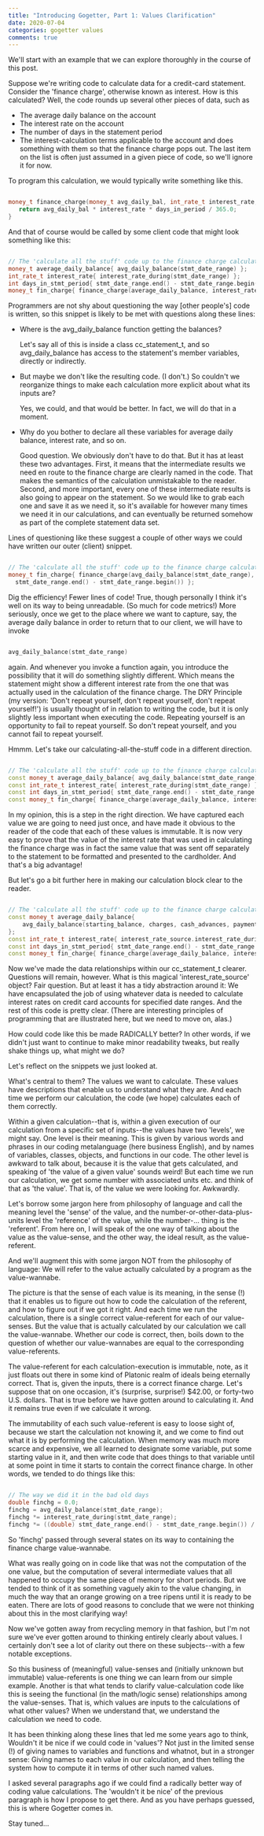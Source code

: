 ```yaml
---
title: "Introducing Gogetter, Part 1: Values Clarification"
date: 2020-07-04
categories: gogetter values
comments: true
---
```


We'll start with an example that we can explore thoroughly in the course of this post.

Suppose we're writing code to calculate data for a credit-card statement. Consider the 'finance charge', otherwise known as interest. How is this calculated? Well, the code rounds up several other pieces of data, such as
* The average daily balance on the account
* The interest rate on the account
* The number of days in the statement period
* The interest-calculation terms applicable to the account
and does something with them so that the finance charge pops out. The last item on the list is often just assumed in a given piece of code, so we'll ignore it for now.

To program this calculation, we would typically write something like this.

```C++

money_t finance_charge(money_t avg_daily_bal, int_rate_t interest_rate, int days_in_period) {
   return avg_daily_bal * interest_rate * days_in_period / 365.0;
}
```

And that of course would be called by some client code that might look something like this:

```C++

// The 'calculate all the stuff' code up to the finance charge calculation, Version 1
money_t average_daily_balance{ avg_daily_balance(stmt_date_range) };
int_rate_t interest_rate{ interest_rate_during(stmt_date_range) };
int days_in_stmt_period{ stmt_date_range.end() - stmt_date_range.begin() };
money_t fin_charge{ finance_charge(average_daily_balance, interest_rate, days_in_stmt_period) };
```

Programmers are not shy about questioning the way [other people's] code is written, so this snippet is likely to be met with questions along these lines:

* Where is the avg_daily_balance function getting the balances?

  Let's say all of this is inside a class cc_statement_t, and so avg_daily_balance has access to the statement's member variables, directly or indirectly.

* But maybe we don't like the resulting code. (I don't.) So couldn't we reorganize things to make each calculation more explicit about what its inputs are? 

  Yes, we could, and that would be better. In fact, we will do that in a moment.

* Why do you bother to declare all these variables for average daily balance, interest rate, and so on.

  Good question. We obviously don't have to do that. But it has at least these two advantages. First, it means that the intermediate results we need en route to the finance charge are clearly named in the code. That makes the semantics of the calculation unmistakable to the reader. Second, and more important, every one of these intermediate results is also going to appear on the statement. So we would like to grab each one and save it as we need it, so it's available for however many times we need it in our calculations, and can eventually be returned somehow as part of the complete statement data set.

Lines of questioning like these suggest a couple of other ways we could have written our outer (client) snippet.

```C++

// The 'calculate all the stuff' code up to the finance charge calculation, Version 2
money_t fin_charge{ finance_charge(avg_daily_balance(stmt_date_range), interest_rate_during(stmt_date_range), 
  stmt_date_range.end() - stmt_date_range.begin()) };
```

Dig the efficiency! Fewer lines of code! True, though personally I think it's well on its way to being unreadable. (So much for code metrics!) More seriously, once we get to the place where we want to capture, say, the average daily balance in order to return that to our client, we will have to invoke 

```C++

avg_daily_balance(stmt_date_range)
```

again. And whenever you invoke a function again, you introduce the possibility that it will do something slightly different. Which means the statement might show a different interest rate from the one that was actually used in the calculation of the finance charge. The DRY Principle (my version: 'Don't repeat yourself, don't repeat yourself, don't repeat yourself!') is usually thought of in relation to writing the code, but it is only slightly less important when executing the code. Repeating yourself is an opportunity to fail to repeat yourself. So don't repeat yourself, and you cannot fail to repeat yourself.

Hmmm. Let's take our calculating-all-the-stuff code in a different direction.

```C++

// The 'calculate all the stuff' code up to the finance charge calculation, Version 3
const money_t average_daily_balance{ avg_daily_balance(stmt_date_range) };
const int_rate_t interest_rate{ interest_rate_during(stmt_date_range) };
const int days_in_stmt_period{ stmt_date_range.end() - stmt_date_range.begin() };
const money_t fin_charge{ finance_charge(average_daily_balance, interest_rate, days_in_stmt_period) };
```

In my opinion, this is a step in the right direction. We have captured each value we are going to need just once, and have made it obvious to the reader of the code that each of these values is immutable. It is now very easy to prove that the value of the interest rate that was used in calculating the finance charge was in fact the same value that was sent off separately to the statement to be formatted and presented to the cardholder. And that's a big advantage!

But let's go a bit further here in making our calculation block clear to the reader.

```C++

// The 'calculate all the stuff' code up to the finance charge calculation, Version 4
const money_t average_daily_balance{ 
    avg_daily_balance(starting_balance, charges, cash_advances, payments, credits, stmt_date_range) 
};
const int_rate_t interest_rate{ interest_rate_source.interest_rate_during(stmt_date_range) };
const int days_in_stmt_period{ stmt_date_range.end() - stmt_date_range.begin() };
const money_t fin_charge{ finance_charge(average_daily_balance, interest_rate, days_in_stmt_period) };
```

Now we've made the data relationships within our cc_statement_t clearer. Questions will remain, however. What is this magical 'interest_rate_source' object? Fair question. But at least it has a tidy abstraction around it: We have encapsulated the job of using whatever data is needed to calculate interest rates on credit card accounts for specified date ranges. And the rest of this code is pretty clear. (There are interesting principles of programming that are illustrated here, but we need to move on, alas.)

How could code like this be made RADICALLY better? In other words, if we didn't just want to continue to make minor readability tweaks, but really shake things up, what might we do?

Let's reflect on the snippets we just looked at. 

What's central to them? The values we want to calculate. These values have descriptions that enable us to understand what they are. And each time we perform our calculation, the code (we hope) calculates each of them correctly.

Within a given calculation--that is, within a given execution of our calculation from a specific set of inputs--the values have two 'levels', we might say. One level is their meaning. This is given by various words and phrases in our coding metalanguage (here business English), and by names of variables, classes, objects, and functions in our code. The other level is awkward to talk about, because it is the value that gets calculated, and speaking of 'the value of a given value' sounds weird! But each time we run our calculation, we get some number with associated units etc. and think of that as 'the value'. That is, of the value we were looking for. Awkwardly.

Let's borrow some jargon here from philosophy of language and call the meaning level the 'sense' of the value, and the number-or-other-data-plus-units level the 'reference' of the value, while the number-... thing is the 'referent'. From here on, I will speak of the one way of talking about the value as the value-sense, and the other way, the ideal result, as the value-referent.

And we'll augment this with some jargon NOT from the philosophy of language: We will refer to the value actually calculated by a program as the value-wannabe. 

The picture is that the sense of each value is its meaning, in the sense (!) that it enables us to figure out how to code the calculation of the referent, and how to figure out if we got it right. And each time we run the calculation, there is a single correct value-referent for each of our value-senses. But the value that is actually calculated by our calculation we call the value-wannabe. Whether our code is correct, then, boils down to the question of whether our value-wannabes are equal to the corresponding value-referents.

The value-referent for each calculation-execution is immutable, note, as it just floats out there in some kind of Platonic realm of ideals being eternally correct. That is, given the inputs, there is a correct finance charge. Let's suppose that on one occasion, it's (surprise, surprise!) $42.00, or forty-two U.S. dollars. That is true before we have gotten around to calculating it. And it remains true even if we calculate it wrong.

The immutability of each such value-referent is easy to loose sight of, because we start the calculation not knowing it, and we come to find out what it is by performing the calculation. When memory was much more scarce and expensive, we all learned to designate some variable, put some starting value in it, and then write code that does things to that variable until at some point in time it starts to contain the correct finance charge. In other words, we tended to do things like this:

```C++

// The way we did it in the bad old days
double finchg = 0.0;
finchg = avg_daily_balance(stmt_date_range);
finchg *= interest_rate_during(stmt_date_range);
finchg *= ((double) stmt_date_range.end() - stmt_date_range.begin()) / 365.0;
```

So 'finchg' passed through several states on its way to containing the finance charge value-wannabe.

What was really going on in code like that was not the computation of the one value, but the computation of several intermediate values that all happened to occupy the same piece of memory for short periods. But we tended to think of it as something vaguely akin to the value changing, in much the way that an orange growing on a tree ripens until it is ready to be eaten. There are lots of good reasons to conclude that we were not thinking about this in the most clarifying way!

Now we've gotten away from recycling memory in that fashion, but I'm not sure we've ever gotten around to thinking entirely clearly about values. I certainly don't see a lot of clarity out there on these subjects--with a few notable exceptions.

So this business of (meaningful) value-senses and (initially unknown but immutable) value-referents is one thing we can learn from our simple example. Another is that what tends to clarify value-calculation code like this is seeing the functional (in the math/logic sense) relationships among the value-senses. That is, which values are inputs to the calculations of what other values? When we understand that, we understand the calculation we need to code.

It has been thinking along these lines that led me some years ago to think, Wouldn't it be nice if we could code in 'values'? Not just in the limited sense (!) of giving names to variables and functions and whatnot, but in a stronger sense: Giving names to each value in our calculation, and then telling the system how to compute it in terms of other such named values.

I asked several paragraphs ago if we could find a radically better way of coding value calculations. The 'wouldn't it be nice' of the previous paragraph is how I propose to get there. And as you have perhaps guessed, this is where Gogetter comes in.

Stay tuned...

